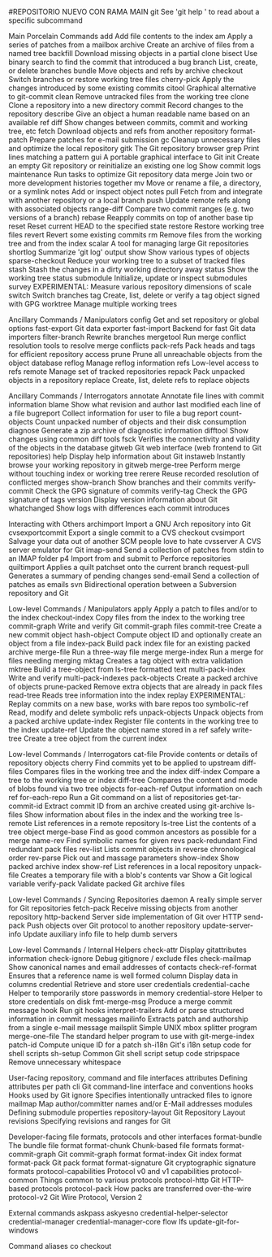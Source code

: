 #REPOSITORIO NUEVO CON RAMA MAIN
git
See 'git help <command>' to read about a specific subcommand

Main Porcelain Commands
   add                     Add file contents to the index
   am                      Apply a series of patches from a mailbox
   archive                 Create an archive of files from a named tree
   backfill                Download missing objects in a partial clone
   bisect                  Use binary search to find the commit that introduced a bug
   branch                  List, create, or delete branches
   bundle                  Move objects and refs by archive
   checkout                Switch branches or restore working tree files
   cherry-pick             Apply the changes introduced by some existing commits
   citool                  Graphical alternative to git-commit
   clean                   Remove untracked files from the working tree
   clone                   Clone a repository into a new directory
   commit                  Record changes to the repository
   describe                Give an object a human readable name based on an available ref
   diff                    Show changes between commits, commit and working tree, etc
   fetch                   Download objects and refs from another repository
   format-patch            Prepare patches for e-mail submission
   gc                      Cleanup unnecessary files and optimize the local repository
   gitk                    The Git repository browser
   grep                    Print lines matching a pattern
   gui                     A portable graphical interface to Git
   init                    Create an empty Git repository or reinitialize an existing one
   log                     Show commit logs
   maintenance             Run tasks to optimize Git repository data
   merge                   Join two or more development histories together
   mv                      Move or rename a file, a directory, or a symlink
   notes                   Add or inspect object notes
   pull                    Fetch from and integrate with another repository or a local branch
   push                    Update remote refs along with associated objects
   range-diff              Compare two commit ranges (e.g. two versions of a branch)
   rebase                  Reapply commits on top of another base tip
   reset                   Reset current HEAD to the specified state
   restore                 Restore working tree files
   revert                  Revert some existing commits
   rm                      Remove files from the working tree and from the index
   scalar                  A tool for managing large Git repositories
   shortlog                Summarize 'git log' output
   show                    Show various types of objects
   sparse-checkout         Reduce your working tree to a subset of tracked files
   stash                   Stash the changes in a dirty working directory away
   status                  Show the working tree status
   submodule               Initialize, update or inspect submodules
   survey                  EXPERIMENTAL: Measure various repository dimensions of scale
   switch                  Switch branches
   tag                     Create, list, delete or verify a tag object signed with GPG
   worktree                Manage multiple working trees

Ancillary Commands / Manipulators
   config                  Get and set repository or global options
   fast-export             Git data exporter
   fast-import             Backend for fast Git data importers
   filter-branch           Rewrite branches
   mergetool               Run merge conflict resolution tools to resolve merge conflicts
   pack-refs               Pack heads and tags for efficient repository access
   prune                   Prune all unreachable objects from the object database
   reflog                  Manage reflog information
   refs                    Low-level access to refs
   remote                  Manage set of tracked repositories
   repack                  Pack unpacked objects in a repository
   replace                 Create, list, delete refs to replace objects

Ancillary Commands / Interrogators
   annotate                Annotate file lines with commit information
   blame                   Show what revision and author last modified each line of a file
   bugreport               Collect information for user to file a bug report
   count-objects           Count unpacked number of objects and their disk consumption
   diagnose                Generate a zip archive of diagnostic information
   difftool                Show changes using common diff tools
   fsck                    Verifies the connectivity and validity of the objects in the database
   gitweb                  Git web interface (web frontend to Git repositories)
   help                    Display help information about Git
   instaweb                Instantly browse your working repository in gitweb
   merge-tree              Perform merge without touching index or working tree
   rerere                  Reuse recorded resolution of conflicted merges
   show-branch             Show branches and their commits
   verify-commit           Check the GPG signature of commits
   verify-tag              Check the GPG signature of tags
   version                 Display version information about Git
   whatchanged             Show logs with differences each commit introduces

Interacting with Others
   archimport              Import a GNU Arch repository into Git
   cvsexportcommit         Export a single commit to a CVS checkout
   cvsimport               Salvage your data out of another SCM people love to hate
   cvsserver               A CVS server emulator for Git
   imap-send               Send a collection of patches from stdin to an IMAP folder
   p4                      Import from and submit to Perforce repositories
   quiltimport             Applies a quilt patchset onto the current branch
   request-pull            Generates a summary of pending changes
   send-email              Send a collection of patches as emails
   svn                     Bidirectional operation between a Subversion repository and Git

Low-level Commands / Manipulators
   apply                   Apply a patch to files and/or to the index
   checkout-index          Copy files from the index to the working tree
   commit-graph            Write and verify Git commit-graph files
   commit-tree             Create a new commit object
   hash-object             Compute object ID and optionally create an object from a file
   index-pack              Build pack index file for an existing packed archive
   merge-file              Run a three-way file merge
   merge-index             Run a merge for files needing merging
   mktag                   Creates a tag object with extra validation
   mktree                  Build a tree-object from ls-tree formatted text
   multi-pack-index        Write and verify multi-pack-indexes
   pack-objects            Create a packed archive of objects
   prune-packed            Remove extra objects that are already in pack files
   read-tree               Reads tree information into the index
   replay                  EXPERIMENTAL: Replay commits on a new base, works with bare repos too
   symbolic-ref            Read, modify and delete symbolic refs
   unpack-objects          Unpack objects from a packed archive
   update-index            Register file contents in the working tree to the index
   update-ref              Update the object name stored in a ref safely
   write-tree              Create a tree object from the current index

Low-level Commands / Interrogators
   cat-file                Provide contents or details of repository objects
   cherry                  Find commits yet to be applied to upstream
   diff-files              Compares files in the working tree and the index
   diff-index              Compare a tree to the working tree or index
   diff-tree               Compares the content and mode of blobs found via two tree objects
   for-each-ref            Output information on each ref
   for-each-repo           Run a Git command on a list of repositories
   get-tar-commit-id       Extract commit ID from an archive created using git-archive
   ls-files                Show information about files in the index and the working tree
   ls-remote               List references in a remote repository
   ls-tree                 List the contents of a tree object
   merge-base              Find as good common ancestors as possible for a merge
   name-rev                Find symbolic names for given revs
   pack-redundant          Find redundant pack files
   rev-list                Lists commit objects in reverse chronological order
   rev-parse               Pick out and massage parameters
   show-index              Show packed archive index
   show-ref                List references in a local repository
   unpack-file             Creates a temporary file with a blob's contents
   var                     Show a Git logical variable
   verify-pack             Validate packed Git archive files

Low-level Commands / Syncing Repositories
   daemon                  A really simple server for Git repositories
   fetch-pack              Receive missing objects from another repository
   http-backend            Server side implementation of Git over HTTP
   send-pack               Push objects over Git protocol to another repository
   update-server-info      Update auxiliary info file to help dumb servers

Low-level Commands / Internal Helpers
   check-attr              Display gitattributes information
   check-ignore            Debug gitignore / exclude files
   check-mailmap           Show canonical names and email addresses of contacts
   check-ref-format        Ensures that a reference name is well formed
   column                  Display data in columns
   credential              Retrieve and store user credentials
   credential-cache        Helper to temporarily store passwords in memory
   credential-store        Helper to store credentials on disk
   fmt-merge-msg           Produce a merge commit message
   hook                    Run git hooks
   interpret-trailers      Add or parse structured information in commit messages
   mailinfo                Extracts patch and authorship from a single e-mail message
   mailsplit               Simple UNIX mbox splitter program
   merge-one-file          The standard helper program to use with git-merge-index
   patch-id                Compute unique ID for a patch
   sh-i18n                 Git's i18n setup code for shell scripts
   sh-setup                Common Git shell script setup code
   stripspace              Remove unnecessary whitespace

User-facing repository, command and file interfaces
   attributes              Defining attributes per path
   cli                     Git command-line interface and conventions
   hooks                   Hooks used by Git
   ignore                  Specifies intentionally untracked files to ignore
   mailmap                 Map author/committer names and/or E-Mail addresses
   modules                 Defining submodule properties
   repository-layout       Git Repository Layout
   revisions               Specifying revisions and ranges for Git

Developer-facing file formats, protocols and other interfaces
   format-bundle           The bundle file format
   format-chunk            Chunk-based file formats
   format-commit-graph     Git commit-graph format
   format-index            Git index format
   format-pack             Git pack format
   format-signature        Git cryptographic signature formats
   protocol-capabilities   Protocol v0 and v1 capabilities
   protocol-common         Things common to various protocols
   protocol-http           Git HTTP-based protocols
   protocol-pack           How packs are transferred over-the-wire
   protocol-v2             Git Wire Protocol, Version 2

External commands
   askpass
   askyesno
   credential-helper-selector
   credential-manager
   credential-manager-core
   flow
   lfs
   update-git-for-windows

Command aliases
   co                      checkout
